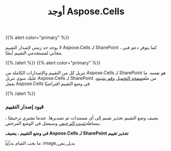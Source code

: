 ﻿---
title: أوجد Aspose.Cells
type: docs
weight: 60
url: /ar/sharepoint/evaluate-aspose-cells/
---
{{% alert color="primary" %}}

لا يوجد حد زمني لإصدار التقييم Aspose.Cells لـ SharePoint ، كما يتوفر دعم فني مجاني لمستخدمي التقييم أيضًا.

{{% /alert %}} {{% alert color="primary" %}}

 تنزيل كل من التقييم والإصدارات الكاملة من Aspose.Cells لـ SharePoint هو نفسه. ما عليك سوى تنزيل Aspose.Cells لـ SharePoint من ملف[صفحة التحميل](https://downloads.aspose.com/cells/sharepoint) و[قم بتثبيته](/cells/ar/sharepoint/install-aspose-cells-for-sharepoint/). يعمل Aspose.Cells في وضع التقييم افتراضيًا.

{{% /alert %}}

### **قيود إصدار التقييم**

 يضيف وضع التقييم تحذير تقييم إلى أي مستندات تم تصديرها. عندما تشتري ترخيصًا ، ببساطة[تثبيت الترخيص](/cells/ar/sharepoint/installing-aspose-cells-for-sharepoint-license/) وسيعمل في الوضع المرخص.

**في وضع التقييم ، يضيف Aspose.Cells لـ SharePoint تحذير تقييم** 

![ما يجب القيام به: image_بديل_نص](evaluate-aspose-cells_1.png)
